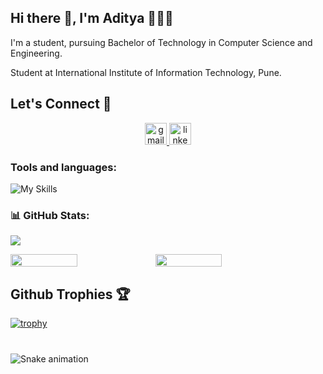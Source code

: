 ## Hi there 👋, I'm Aditya 👩🏻‍💻
I'm a student, pursuing Bachelor of Technology in Computer Science and Engineering.

Student at International Institute of Information Technology, Pune.

###

<h2>Let's Connect 🤝</h2>

<div align="center">
  <a href="kaleaditya779@gmail.com" target="_blank">
    <img src="https://img.shields.io/static/v1?message=Gmail&logo=gmail&label=&color=D14836&logoColor=white&labelColor=&style=for-the-badge" height="35" alt="gmail logo"  />
  </a>
  <a href="https://www.linkedin.com/in/aditya-kale-i2it/" target="_blank">
    <img src="https://img.shields.io/static/v1?message=LinkedIn&logo=linkedin&label=&color=0077B5&logoColor=white&labelColor=&style=for-the-badge" height="35" alt="linkedin logo"  />
  </a>
</div>

###

<h3 align="left">Tools and languages: </h3>

![My Skills](https://skillicons.dev/icons?i=c++,py,javascript,php,android,html)

### 📊 GitHub Stats:

![](https://github-readme-stats.vercel.app/api/top-langs/?username=kaleaditya779&theme=gotham&hide_border=false&include_all_commits=false&count_private=false&layout=compact)

<div style="display: flex; flex-direction: row;">

<img width="46%" src="https://github-readme-stats.vercel.app/api?username=kaleaditya779&theme=gotham&hide_border=false&include_all_commits=false&count_private=false" />

<img width="46%" src="https://github-readme-streak-stats.herokuapp.com/?user=kaleaditya779&theme=gotham&hide_border=false" />

</div>

###

<h2>Github Trophies 🏆</h2>

[![trophy](https://github-profile-trophy.vercel.app/?username=kaleaditya779&theme=onedark)](https://github.com/ryo-ma/github-profile-trophy)

###

<br clear="both">

<img src="https://raw.githubusercontent.com/kaleaditya779/kaleaditya779/output/snake.svg" alt="Snake animation" />

###
